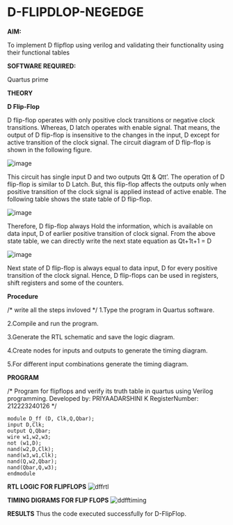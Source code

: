 # D-FLIPDLOP-NEGEDGE

**AIM:**

To implement  D flipflop using verilog and validating their functionality using their functional tables

**SOFTWARE REQUIRED:**

Quartus prime

**THEORY**

**D Flip-Flop**

D flip-flop operates with only positive clock transitions or negative clock transitions. Whereas, D latch operates with enable signal. That means, the output of D flip-flop is insensitive to the changes in the input, D except for active transition of the clock signal. The circuit diagram of D flip-flop is shown in the following figure.

![image](https://github.com/naavaneetha/D-FLIPDLOP-NEGEDGE/assets/154305477/48c81fe8-bc3f-40e7-95e2-519fc155ad51)

This circuit has single input D and two outputs Qtt & Qtt’. The operation of D flip-flop is similar to D Latch. But, this flip-flop affects the outputs only when positive transition of the clock signal is applied instead of active enable. The following table shows the state table of D flip-flop.

![image](https://github.com/naavaneetha/D-FLIPDLOP-NEGEDGE/assets/154305477/e5f3fda7-68ec-4a3a-a0a4-cf6f9cc4ab55)

Therefore, D flip-flop always Hold the information, which is available on data input, D of earlier positive transition of clock signal. From the above state table, we can directly write the next state equation as Qt+1t+1 = D

![image](https://github.com/naavaneetha/D-FLIPDLOP-NEGEDGE/assets/154305477/8592c0d8-2917-4142-91b9-d6c30dd891d2)

Next state of D flip-flop is always equal to data input, D for every positive transition of the clock signal. Hence, D flip-flops can be used in registers, shift registers and some of the counters.

**Procedure**

/* write all the steps invloved */
1.Type the program in Quartus software.

2.Compile and run the program.

3.Generate the RTL schematic and save the logic diagram.

4.Create nodes for inputs and outputs to generate the timing diagram.

5.For different input combinations generate the timing diagram.

**PROGRAM**

/* Program for flipflops and verify its truth table in quartus using Verilog programming. Developed by: PRIYAADARSHINI K RegisterNumber: 212223240126
*/
```
module D_ff (D, Clk,Q,Qbar);
input D,Clk;
output Q,Qbar;
wire w1,w2,w3;
not (w1,D);
nand(w2,D,Clk);
nand(w3,w1,Clk);
nand(Q,w2,Qbar);
nand(Qbar,Q,w3);
endmodule
```

**RTL LOGIC FOR FLIPFLOPS**
![dffrtl](https://github.com/user-attachments/assets/d9c0d4e1-382f-4627-9af2-2ba88f044030)


**TIMING DIGRAMS FOR FLIP FLOPS**
![ddfftiming](https://github.com/user-attachments/assets/059d41b8-b425-4233-808e-8669e03f1260)


**RESULTS**
Thus the code executed successfully for D-FlipFlop.
